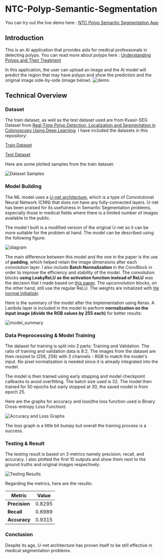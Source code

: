 # NTC-Polyp-Semantic-Segmentation

You can try out the live demo here : [NTC Polyp Semantic Segmentation App](https://ntc-polyp-semantic-segmentation.streamlit.app/)

## Introduction

This is an AI application that provides aids for medical professionals in detecting polyps.
You can read more about polyps here : [Understanding Polyps and Their Treatment](https://www.asge.org/home/for-patients/patient-information/understanding-polyps)

In this application, the user can upload an image and the AI model will predict the region that may have polyps and show the prediction and the original image side-by-side (image below).
![demo](images/demo.png)

## Technical Overview

### Dataset

The train dataset, as well as the test dataset used are from Kvasir-SEG Dataset from [Real-Time Polyp Detection, Localization and Segmentation in Colonoscopy Using Deep Learning](https://arxiv.org/abs/2011.07631). I have included the datasets in this repository:

[Train Dataset](notebook/inputs/TrainDataset/)

[Test Dataset](notebook/inputs/TestDataset/Kvasir/)

Here are some plotted samples from the train dataset:

![Dataset Samples](images/dataset_samples.png)

### Model Building

The ML model uses a [U-net architecture](https://arxiv.org/pdf/1505.04597.pdf), which is a type of Convolutional Neural Network (CNN) that does not have any fully-connected layers. U-net has been praised for its usefulness in Semantic Segmentation problems, especially those in medical fields where there is a limited number of images available to the public.

The model I built is a modified version of the original U-net so it can be more suitable for the problem at hand. The model can be described using the following figure:

![diagram](images/model_diagram.jpg)

The main difference between this model and the one in the paper is the use of **padding**, which helped retain the image dimensions after each convolution layer. I also include **Batch Normalization** in the ConvBlock in order to improve the efficiency and stability of the model. The convolution blocks **using LeakyReLU as the activation function instead of ReLU** was the decision that I made based on [this paper](https://arxiv.org/pdf/1511.06434.pdf). The upconvolution blocks, on the other hand, still use the regular ReLU. The weights are initialized with [He normal initializer](https://www.tensorflow.org/api_docs/python/tf/keras/initializers/HeNormal).

Here is the summary of the model after the implementation using Keras. A Lambda layer is included in the model to perform **normalization on the input image (divide the RGB values by 255 each)** for better results:

![model_summary](images/model_summary.png)

### Data Preprocessing & Model Training

The dataset for training is split into 2 parts: Training and Validation. The ratio of training and validation data is 8:2. The images from the dataset are then resized to (256, 256) with 3 channels - RGB to match the model's input. No pixel normalization is needed since it is already integrated into the model.

The model is then trained using early stopping and model checkpoint callbacks to avoid overfitting. The batch size used is 32. The model then trained for 50 epochs but early stopped at 30, the saved model is from epoch 25.

Here are the graphs for accuracy and loss(the loss function used is Binary Cross-entropy Loss Function):

![Accuracy and Loss Graphs](images/accuracy_and_loss.png)

The loss graph is a little bit bumpy but overall the training process is a success.

### Testing & Result

The testing result is based on 3 metrics namely precision, recall, and accuracy. I also plotted the first 10 outputs and show them next to the ground truths and original images respectively:

![Testing Results](images/testing_results.png)

Regarding the metrics, here are the results:

| Metric        | Value  |
| ------------- | ------ |
| **Precision** | 0.8295 |
| **Recall**    | 0.6989 |
| **Accuracy**  | 0.9315 |

### Conclusion

Despite its age, U-net architecture has proven itself to be still effective in medical segmentation problems. 
